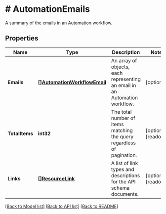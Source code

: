 # # AutomationEmails
A summary of the emails in an Automation workflow.

## Properties 


Name | Type | Description | Notes
------------ | ------------- | ------------- | -------------
**Emails**| [**[]AutomationWorkflowEmail**](AutomationWorkflowEmail.md) | An array of objects, each representing an email in an Automation workflow.  | [optional]
**TotalItems**| **int32** | The total number of items matching the query regardless of pagination.  | [optional] [readonly]
**Links**| [**[]ResourceLink**](ResourceLink.md) | A list of link types and descriptions for the API schema documents.  | [optional] [readonly]


[[Back to Model list]](../../README.md#models) [[Back to API list]](../../README.md#endpoints) [[Back to README]](../../README.md)


